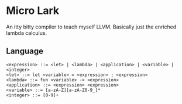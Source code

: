 # Micro Lark
An itty bitty compiler to teach myself LLVM.
Basically just the enriched lambda calculus.

## Language
```
<expression> ::= <let> | <lambda> | <application> | <variable> | <integer>
<let> ::= let <variable> = <expression> ; <expression>
<lambda> ::= fun <variable> -> <expression>
<application> ::= <expression> <expression>
<variable> ::= [a-zA-Z][a-zA-Z0-9_]*
<integer> ::= [0-9]+
```
